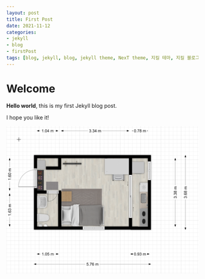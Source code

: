 ```yaml
---
layout: post
title: First Post
date: 2021-11-12
categories:
- jekyll
- blog
- firstPost
tags: [blog, jekyll, blog, jekyll theme, NexT theme, 지킬 테마, 지킬 블로그 포스팅, GitHub Pages]     # TAG names should always be lowercase
---
```


# Welcome

**Hello world**, this is my first Jekyll blog post.

I hope you like it!

![image](/assets/img/first_image.png)
